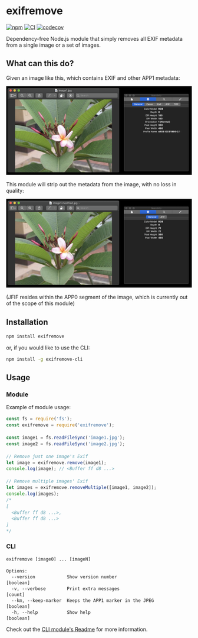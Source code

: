 # exifremove

[![npm](https://img.shields.io/npm/v/exifremove)](https://www.npmjs.com/package/exifremove)
[![CI](https://github.com/Coteh/exifremove/actions/workflows/run-tests.yml/badge.svg)](https://github.com/Coteh/exifremove/actions/workflows/run-tests.yml)
[![codecov](https://codecov.io/gh/Coteh/exifremove/branch/master/graph/badge.svg)](https://codecov.io/gh/Coteh/exifremove)

Dependency-free Node.js module that simply removes all EXIF metadata from a single image or a set of images.

## What can this do?

Given an image like this, which contains EXIF and other APP1 metadata:

![before](screenshots/exif_before.png)

This module will strip out the metadata from the image, with no loss in quality:

![after](screenshots/exif_after.png)

(JFIF resides within the APP0 segment of the image, which is currently out of the scope of this module)

## Installation

```sh
npm install exifremove
```

or, if you would like to use the CLI:

```sh
npm install -g exifremove-cli
```

## Usage

### Module

Example of module usage:

```js
const fs = require('fs');
const exifremove = require('exifremove');

const image1 = fs.readFileSync('image1.jpg');
const image2 = fs.readFileSync('image2.jpg');

// Remove just one image's Exif
let image = exifremove.remove(image1);
console.log(image); // <Buffer ff d8 ...>

// Remove multiple images' Exif
let images = exifremove.removeMultiple([image1, image2]);
console.log(images);
/*
[
  <Buffer ff d8 ...>,
  <Buffer ff d8 ...>
]
*/
```

### CLI

```
exifremove [image0] ... [imageN]

Options:
  --version            Show version number                             [boolean]
  -v, --verbose        Print extra messages                              [count]
  --km, --keep-marker  Keeps the APP1 marker in the JPEG               [boolean]
  -h, --help           Show help                                       [boolean]
```

Check out the [CLI module's Readme](cli/README.md) for more information.
